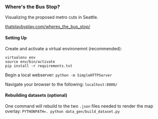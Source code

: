 ### Where's the Bus Stop?

Visualizing the proposed metro cuts in Seattle.

[thatplaybyplay.com/wheres_the_bus_stop/](http://thatplaybyplay.com/wheres_the_bus_stop/ "Where's the Bus Stop?")

#### Setting Up

Create and activate a virtual environemnt (recommended):
```
virtualenv env
source env/bin/activate
pip install -r requirements.txt
```

Begin a local webserver:
`python -m SimpleHTTPServer`

Navigate your browser to the following:
`localhost:8000/`

#### Rebuilding datasets (optional)

One command will rebuild to the two `.json` files needed to render the map overlay:
`PYTHONPATH=. python data_gen/build_dataset.py`
